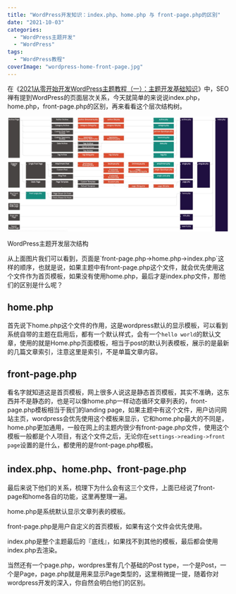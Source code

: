 ```yaml
---
title: "WordPress开发知识：index.php、home.php 与 front-page.php的区别"
date: "2021-10-03"
categories: 
  - "WordPress主题开发"
  - "WordPress"
tags: 
  - "WordPress教程"
coverImage: "wordpress-home-front-page.jpg"
---
```


在《[2021从零开始开发WordPress主题教程（一）：主题开发基础知识](https://www.seozen.top/wordpress-theme-development-basic.html)》中，SEO禅有提到WordPress的页面层次关系，今天就简单的来说说index.php，home.php，front-page.php的区别，再来看看这个层次结构树。

![WordPress主题开发层次结构](images/hierachy-1024x531.jpg)

WordPress主题开发层次结构

从上面图片我们可以看到，页面是\`front-page.php->home.php->index.php\`这样的顺序，也就是说，如果主题中有front-page.php这个文件，就会优先使用这个文件作为首页模板，如果没有使用home.php，最后才是index.php文件，那他们的区别是什么呢？

## home.php

首先说下home.php这个文件的作用，这是wordpress默认的显示模板，可以看到系统自带的主题在启用后，都有一个默认样式，会有一个`hello world`的默认文章，使用的就是Home.php页面模板，相当于post的默认列表模板，展示的是最新的几篇文章索引，注意这里是索引，不是单篇文章内容。

## front-page.php

看名字就知道这是首页模板，网上很多人说这是静态首页模板，其实不准确，这东西并不是静态的，也是可以像home.php一样动态循环文章列表的，front-page.php模板相当于我们的landing page，如果主题中有这个文件，用户访问网站主页，wordpress会优先使用这个模板来显示，它和home.php最大的不同是，home.php更加通用，一般在网上的主题内很少有front-page.php文件，使用这个模板一般都是个人项目，有这个文件之后，无论你在`settings->reading->front page`设置的是什么，都使用的是front-page.php模板。

## index.php、home.php、front-page.php

最后来说下他们的关系，梳理下为什么会有这三个文件，上面已经说了front-page和home各自的功能，这里再整理一遍。

home.php是系统默认显示文章列表的模板。

front-page.php是用户自定义的首页模板，如果有这个文件会优先使用。

index.php是整个主题最后的『底线』，如果找不到其他的模板，最后都会使用index.php去渲染。

当然还有一个page.php，wordpres里有几个基础的Post type，一个是Post，一个是Page，page.php就是用来显示Page类型的，这里稍微提一提，随着你对wordpress开发的深入，你自然会明白他们的区别。
